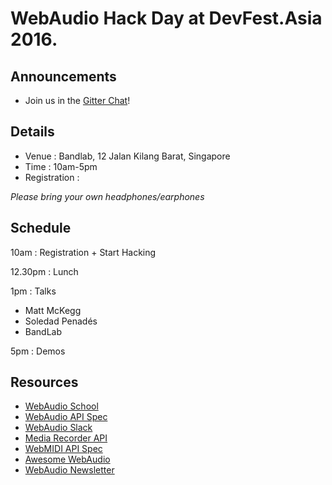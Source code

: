 # WebAudio Hack Day at DevFest.Asia 2016.

## Announcements

- Join us in the [Gitter Chat](https://gitter.im/notthetup/webaudiohackday-2016)!

## Details

- Venue : Bandlab, 12 Jalan Kilang Barat, Singapore
- Time : 10am-5pm
- Registration : 

_Please bring your own headphones/earphones_


## Schedule

10am : Registration + Start Hacking

12.30pm : Lunch

1pm : Talks 
  - Matt McKegg
  - Soledad Penadés
  - BandLab

5pm : Demos

## Resources

- [WebAudio School](https://mmckegg.github.io/web-audio-school/)
- [WebAudio API Spec](http://webaudio.github.io/web-audio-api/)
- [WebAudio Slack](https://web-audio-slackin.herokuapp.com/)
- [Media Recorder API](https://developer.mozilla.org/en-US/docs/Web/API/MediaStream_Recording_API)
- [WebMIDI API Spec](https://webaudio.github.io/web-midi-api/)
- [Awesome WebAudio](https://github.com/notthetup/awesome-webaudio)
- [WebAudio Newsletter](http://blog.chrislowis.co.uk/waw.html)

